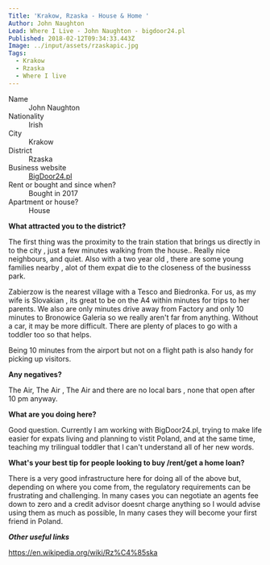 ```yaml
---
Title: 'Krakow, Rzaska - House & Home '
Author: John Naughton
Lead: Where I Live - John Naughton - bigdoor24.pl
Published: 2018-02-12T09:34:33.443Z
Image: ../input/assets/rzaskapic.jpg
Tags:
  - Krakow
  - Rzaska
  - Where I live
---
```

<dl class="list-terms-variant-1 text-left">
<dt>Name</dt> 
<dd>John Naughton</dd>

<dt>Nationality</dt> 
<dd>Irish</dd>

<dt>City</dt> 
<dd>Krakow</dd>

<dt>District </dt> 
<dd>Rzaska</dd>

<dt>Business website</dt> 
<dd><a href="https://bigdoor24.pl" target="_blank">BigDoor24.pl</a></dd>

<dt>Rent or bought and since when?</dt> 
<dd>Bought in 2017</dd>

<dt>Apartment or house?</dt>
<dd>House</dd>
</dl>

**What attracted you to the district?**

The first thing was the proximity to the train station that brings us directly in to the city , just a few minutes walking from the house.. Really nice neighbours, and quiet. Also with a two year old , there are some young families nearby , alot of them expat die to the closeness of the businesss park.

Zabierzow is the nearest village with a Tesco and Biedronka. For us, as my wife is Slovakian , its great to be on the A4 within minutes for trips to her parents. We also are only minutes drive away from Factory and only 10 minutes to Bronowice Galeria so we really aren't far from anything. Without a car, it may be more difficult. There are plenty of places to go with a toddler too so that helps.

Being 10 minutes from the airport but not on a flight path is also handy for picking up visitors.

**Any negatives?**

The Air, The Air , The Air and there are no local bars , none that open after 10 pm anyway.

**What are you doing here?**

Good question. Currently I am working with BigDoor24.pl, trying to make life easier for expats living and planning to vistit Poland, and at the same time, teaching  my trilingual toddler that I can't understand all of her new words.

**What's your best tip for people looking to buy /rent/get a home loan?**

There is a very good infrastructure here for doing all of the above but, depending on where you come from, the regulatory requirements can be frustrating and challenging. In many cases you can negotiate an agents fee down to zero and a credit advisor doesnt charge anything so I would advise using them as much as possible, In many cases they will become your first friend in Poland.

**_Other useful links_**

https://en.wikipedia.org/wiki/Rz%C4%85ska
